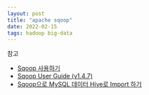 ```yaml
---
layout: post
title: "apache sqoop"
date: 2022-02-15
tags: hadoop big-data
---
```



참고
- [Sqoop 사용하기](https://guide.ncloud-docs.com/docs/hadoop-chadoop-4-1)
- [Sqoop User Guide (v1.4.7)](https://sqoop.apache.org/docs/1.4.7/SqoopUserGuide.html#_using_command_aliases)
- [Sqoop으로 MySQL 데이터 Hive로 Import 하기](https://til.songyunseop.com/data/import_rdbms_data_to_hive_with_sqoop.html)